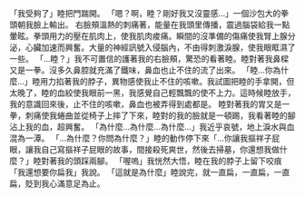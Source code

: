 「我受夠了」睦把門踹開。
「嗯？啊，睦？剛好我又沒靈感...」一個沙包大的拳頭朝我臉上輸出。
右臉頰溫熱的刺痛著，能量在我頭里傳播，震過腦袋給我一點暈眩。拳頭用力的壓在肌肉上，使我肌肉痠痛。瞬間的沒準備的傷痛使我腎上腺分泌，心臟加速而興奮。大量的神經訊號入侵腦內，不由得刺激淚腺，使我眼眶濕了一些。
「...睦？」我不可置信的護著我的右臉頰，驚恐的看著睦。睦對著我鼻樑又是一拳。沒多久鼻腔就充滿了鐵味，鼻血也止不住的流了出來。
「睦...你為什麼...」睦用力掐著我的脖子，異物感使我止不住的咳嗽。我試圖把睦的手拿開，但太晚了，睦的血絞使我眼前一黑，我感覺自己輕飄飄的使不上力。這時候睦放手，我的意識回來後，止不住的咳嗽，鼻血也被弄得到處都是。
睦對著我的胃又是一拳，刺痛使我蜷曲並從椅子上摔了下來，睦對的我的臉就是一頓踢，我看著睦的腳沾上我的血，超興奮。
「為什麼...為什麼...為什麼...」我近乎哀號，地上淚水與血混為一潭。
「...為什麼？你問為什麼？」睦的動作停下來「...你讓我摳祥子屁眼，讓我自己寫摳祥子屁眼的故事，間接殺死爽世，然後去掃墓，你還想我做什麼？」睦對著我的頭踩兩腳。
「喔嗚」我恍然大悟，睦在我的脖子上留下咬痕「我還想要你扁我」我說。
「這就是為什麼」睦說完，就一直扁，一直扁，一直扁，貶到我心滿意足為止。